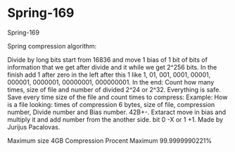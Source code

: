 # Spring-169
Spring-169

Spring compression algorithm:


Divide by long bits start from 16836 and move 1 bias of 1 bit of bits of information that we get after divide and it while we get 2^256 bits. In the finish add 1 after zero in the left after this 1 like 1, 01, 001, 0001, 00001, 000001, 0000001, 00000001, 000000001. In the end: Count how many times, size of file and number of divided 2^24 or 2^32. Everything is safe. Save every time size of the file and count times to compress: Example: How is a file looking: times of compression 6 bytes, size of file, compression number, Divide number and Bias number. 42B+-. Extaract move in bias and multiply it and add number from the another side. bit 0 -X or 1 +1. Made by Jurijus Pacalovas.

Maximum size 4GB
Compression Procent Maximum 99.9999990221%






